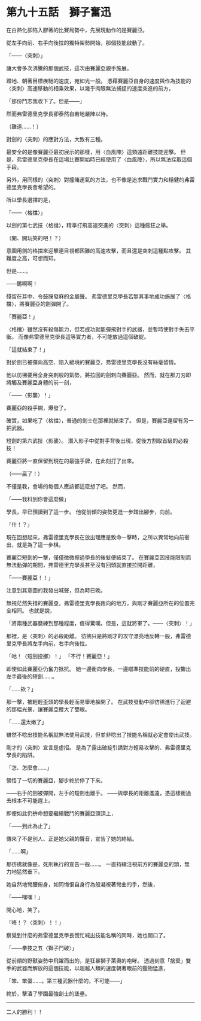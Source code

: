 # 第九十五話　獅子奮迅

在白熱化卻陷入膠著的比賽局勢中，先展現動作的是賽麗亞。

從左手向前、右手向後拉的獨特架勢開始，那個技能啟動了。

「――〈突刺〉」

讓大會多次沸騰的那個武技，這次由賽麗亞親手施展。

蹬地、朝著目標疾馳的速度，宛如光一般。
憑藉賽麗亞自身的速度與作為技能的〈突刺〉高速移動的相乘效果，以幾乎肉眼無法捕捉的速度突進的前方，

「那份鬥志我收下了。但是――」

然而弗雷德里克學長卻泰然自若地嚴陣以待。

（難道……！）

對劍的〈突刺〉的應對方法，大致有三種。

最安全的是像賽麗亞最初展示的那樣，用〈血風陣〉這類遠距離技能迎擊。
但是，弗雷德里克學長在這場比賽開始時已經使用了〈血風陣〉，所以無法採取這個手段。

另外，用同樣的〈突刺〉對撞賭運氣的方法，也不像是追求戰鬥實力和穩健的弗雷德里克學長會希望的。

所以學長選擇的是，

「――〈格擋〉」

以劍的第七武技〈格擋〉，精準打飛高速突進的〈突刺〉這種瘋狂之舉。

（開、開玩笑的吧！？）

意圖用劍的格擋來迎擊連目視都困難的高速攻擊，而且還是突刺這種點攻擊。
其難度之高，可想而知。

但是……。

――鏘啊啊！

殘留在耳中、令鼓膜發麻的金屬聲。
弗雷德里克學長若無其事地成功施展了〈格擋〉，將賽麗亞的劍彈開了。

「賽麗亞！」

〈格擋〉雖然沒有殺傷能力，但若成功就能彈飛對手的武器，並暫時使對手失去平衡。
而像弗雷德里克學長這等實力者，不可能放過這個破綻。

「這就結束了！」

對於劍已被彈向高空、陷入絕境的賽麗亞，弗雷德里克學長沒有絲毫留情。

他以彷彿要用全身突刺般的氣勢，將拉回的劍刺向賽麗亞。
然而，就在那刀刃即將觸及賽麗亞身體的前一刻，

「――〈影襲〉！」

賽麗亞的殺手鐧，爆發了。

確實，如果吃了〈格擋〉，普通的劍士在那裡就結束了。
但是，賽麗亞還留有另一把武器。

短劍的第六武技〈影襲〉。
潛入影子中從對手背後出現，從後方割取首級的必殺技！

賽麗亞將一直保留到現在的最強手牌，在此刻打了出來。

（――贏了！）

不僅是我，會場的每個人應該都這麼想了吧。
然而，

「――我料到你會這麼做」

學長，早已預讀到了這一步。
他從前傾的姿勢更進一步踏出腳步，向前。

「什！？」

現在回想起來，弗雷德里克學長在放出理應是致命一擊時，之所以異常地向前衝出，就是為了這一步棋。

賽麗亞短劍的一擊，僅僅微微擦過學長的後髮便結束了。
在賽麗亞因技能限制而無法動彈的期間，弗雷德里克學長甚至沒有回頭就直接拉開距離，

「――賽麗亞！！」

注意到其意圖的我發出喊聲，但為時已晚。

無視茫然失措的賽麗亞，弗雷德里克學長跑向的地方，與剛才賽麗亞所在的位置完全相同。
也就是說，

「將兩種武器磨練到那種程度，值得驚嘆。但是，這就將軍了。――〈突刺〉！」

那裡，是〈突刺〉的必殺距離。
彷彿只是將剛才的攻守漂亮地反轉一般，弗雷德里克學長將左手向前，右手向後拉。

「咕！〈短劍投擲〉！」
「不行！賽麗亞！」

即使如此賽麗亞仍奮力抵抗。
她一邊衝向學長，一邊瞄準技能前的硬直，投擲出左手最後的短劍……。

「……欸？」

那一擊，被輕輕歪頭的學長輕而易舉地躲開了。
在武技發動中卻彷彿進行了迴避的那幅光景，讓賽麗亞瞪大了雙眼。

「……還太嫩了」

雖然不唸出技能名稱就無法使用武技，但並非唸出了技能名稱就必定會使出武技。

剛才的〈突刺〉宣言是虛招。
是為了露出破綻引誘對方輕易攻擊的、弗雷德里克學長的陷阱。

「怎、怎麼會……」

領悟了一切的賽麗亞，腳步終於停了下來。

――右手的劍被彈開，左手的短劍也離手。
――與學長的距離遙遠，憑這樣衝過去根本不可能趕上。

即便如此仍拚命想要繼續戰鬥的賽麗亞頭頂上，

「――到此為止了」

傳來了不是別人、正是她父親的聲音，宣告了她的終結。

「……啊」

那彷彿就像是，死刑執行的宣告一般……。
一直持續注視前方的賽麗亞的頭，無力地猛然垂下。

她自然地彎腰俯身，如同悔恨自身行為般凝視著彎曲的手，然後，

「――嘿嘿！」

開心地，笑了。

「唔！？〈突刺〉！！」

察覺到什麼的弗雷德里克學長慌忙喊出技能名稱的同時，她也開口了。

「――拳技之五〈獅子鬥破〉」

從前傾的野獸姿勢中飛躍而出的，是狂暴獅子萊奧的咆哮。
透過刻意「捨棄」雙手的武器而解放的這個技能，以超越人類的速度朝著眼前的獵物猛進，

「笨、笨蛋……。第三種武器什麼的，不可能――」

終於，擊潰了學園最強劍士的堡壘。

---

二人的勝利！！
